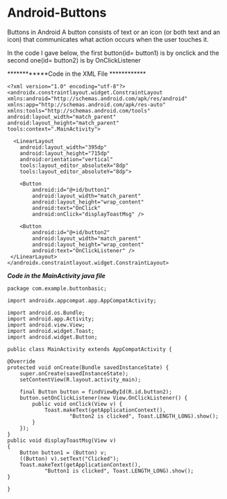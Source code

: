 # Android-Buttons
Buttons in Android 
A button consists of text or an icon (or both text and an icon) that communicates what action occurs when the user touches it.

  
  In the code I gave below, the first button(id= button1) is by onclick and the second one(id= button2) is by OnClickListener
  
  ************Code in the XML File ************
  
    <?xml version="1.0" encoding="utf-8"?>
    <androidx.constraintlayout.widget.ConstraintLayout xmlns:android="http://schemas.android.com/apk/res/android"
    xmlns:app="http://schemas.android.com/apk/res-auto"
    xmlns:tools="http://schemas.android.com/tools"
    android:layout_width="match_parent"
    android:layout_height="match_parent"
    tools:context=".MainActivity">

      <LinearLayout
        android:layout_width="395dp"
        android:layout_height="715dp"
        android:orientation="vertical"
        tools:layout_editor_absoluteX="8dp"
        tools:layout_editor_absoluteY="8dp">

        <Button
            android:id="@+id/button1"
            android:layout_width="match_parent"
            android:layout_height="wrap_content"
            android:text="OnClick"
            android:onClick="displayToastMsg" />

        <Button
            android:id="@+id/button2"
            android:layout_width="match_parent"
            android:layout_height="wrap_content"
            android:text="OnClickListener" />
     </LinearLayout>
    </androidx.constraintlayout.widget.ConstraintLayout>


*********Code in the MainActivity java file*********

    package com.example.buttonbasic;

    import androidx.appcompat.app.AppCompatActivity;

    import android.os.Bundle;
    import android.app.Activity;
    import android.view.View;
    import android.widget.Toast;
    import android.widget.Button;

    public class MainActivity extends AppCompatActivity {

    @Override
    protected void onCreate(Bundle savedInstanceState) {
        super.onCreate(savedInstanceState);
        setContentView(R.layout.activity_main);

        final Button button = findViewById(R.id.button2);
        button.setOnClickListener(new View.OnClickListener() {
            public void onClick(View v) {
                Toast.makeText(getApplicationContext(),
                        "Button2 is clicked", Toast.LENGTH_LONG).show();
            }
        });
    }
    public void displayToastMsg(View v)
    {
        Button button1 = (Button) v;
        ((Button) v).setText("Clicked");
        Toast.makeText(getApplicationContext(),
                "Button1 is clicked", Toast.LENGTH_LONG).show();
    }

    }

